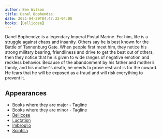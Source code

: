 ```yaml
---
author: Ben Wilson
title: Danel Bophendze
date: 2021-04-29T04:47:33-04:00
books: [Bellicose]
---
```


<!-- NAME is a (Descriptive Phrase).
For him, life is a (WORLDVIEW).
Others say he is best known for (ACCOMPLISHMENT).
When people first meet him, they notice his (DEFINING CHARACTERISTIC & PERSONALITY), then they notice that (TRAITS THAT ADD OR CONTRADICTS DOMINANT TRAIT)
Because of (TRAGEDY), he needs to prove that (LIE).
He fears that (FEAR) and will (FLAW/COMPETING) to prevent it.  -->

Danel Bophendze is a legendary Imperal Postal Marine. For him, life is a struggle against chaos and insanity. Others say he is best known for the Battle of Tannenburg Gate. When people first meet him, they notice his strong military bearing, friendliness and drive to get the best out of others, then they notice that he is given to wide ranges of negative emotion and reckless behavior. Because of the abandonment by his father and mother’s family, and his mother's death, he needs to prove restraint is for the coward. He fears that he will be exposed as a fraud and will risk everything to prevent it. 

## Appearances

* Books where they are major - Tagline
* Books where they are minor - Tagline
* [Bellicose](/book/postal-marine/bellicose/)
* [Luctation](/book/postal-marine/luctation/)
* [Imbroglio](/book/postal-marine/imbroglio/)
* [Scintilla](/book/postal-marine/scintilla/)
